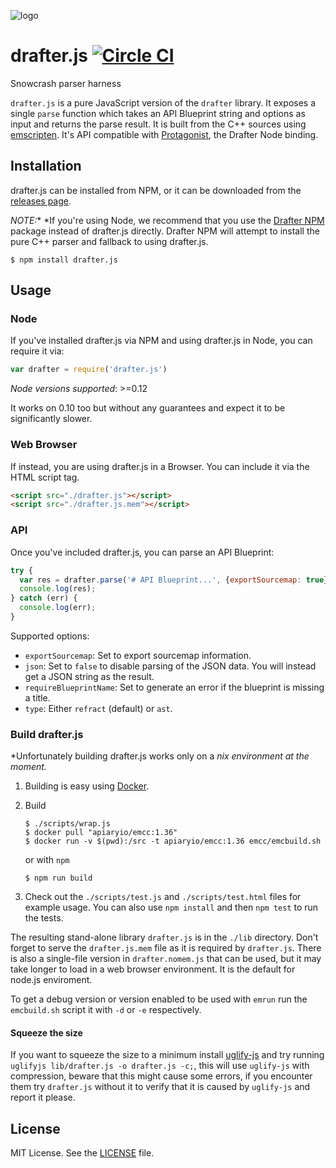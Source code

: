 ![logo](https://raw.github.com/apiaryio/api-blueprint/master/assets/logo_apiblueprint.png)

# drafter.js [![Circle CI](https://circleci.com/gh/apiaryio/drafter.js/tree/master.svg?style=shield)](https://circleci.com/gh/apiaryio/drafter.js/tree/master)

Snowcrash parser harness

`drafter.js` is a pure JavaScript version of the `drafter` library. It exposes
a single `parse` function which takes an API Blueprint string and options as
input and returns the parse result. It is built from the C++ sources using
[emscripten](http://kripken.github.io/emscripten-site/). It's API compatible
with [Protagonist](https://github.com/apiaryio/protagonist), the Drafter Node
binding.

## Installation

drafter.js can be installed from NPM, or it can be downloaded from the [releases
page](https://github.com/apiaryio/drafter.js/releases).

*NOTE:** *If you're using Node, we recommend that you use the [Drafter
NPM](https://github.com/apiaryio/drafter-npm) package instead of drafter.js
directly. Drafter NPM will attempt to install the pure C++ parser and fallback
to using drafter.js.

```shell
$ npm install drafter.js
```

## Usage

### Node

If you've installed drafter.js via NPM and using drafter.js in Node, you can
require it via:

```javascript
var drafter = require('drafter.js')
```

*Node versions supported*: >=0.12

It works on 0.10 too but without any guarantees and expect it to be
significantly slower.

### Web Browser

If instead, you are using drafter.js in a Browser. You can include it via the
HTML script tag.

```html
<script src="./drafter.js"></script>
<script src="./drafter.js.mem"></script>
```

### API

Once you've included drafter.js, you can parse an API Blueprint:

```javascript
try {
  var res = drafter.parse('# API Blueprint...', {exportSourcemap: true});
  console.log(res);
} catch (err) {
  console.log(err);
}
```

Supported options:

- `exportSourcemap`: Set to export sourcemap information.
- `json`: Set to `false` to disable parsing of the JSON data. You will
  instead get a JSON string as the result.
- `requireBlueprintName`: Set to generate an error if the blueprint is
  missing a title.
- `type`: Either `refract` (default) or `ast`.

### Build drafter.js

*Unfortunately building drafter.js works only on a *nix environment at the
moment.*

1. Building is easy using [Docker](https://www.docker.com/).

2. Build

    ```shell
    $ ./scripts/wrap.js
    $ docker pull "apiaryio/emcc:1.36"
    $ docker run -v $(pwd):/src -t apiaryio/emcc:1.36 emcc/emcbuild.sh
    ```
    or with `npm`
    ```shell
    $ npm run build
    ```

3. Check out the `./scripts/test.js` and `./scripts/test.html` files for
   example usage. You can also use `npm install` and then `npm test` to run the
   tests.

The resulting stand-alone library `drafter.js` is in the `./lib` directory.
Don't forget to serve the `drafter.js.mem` file as it is required by
`drafter.js`. There is also a single-file version in `drafter.nomem.js` that
can be used, but it may take longer to load in a web browser
environment. It is the default for node.js enviroment.

To get a debug version or version enabled to be used with `emrun` run
the `emcbuild.sh` script it with `-d` or `-e` respectively.

#### Squeeze the size

If you want to squeeze the size to a minimum install
[uglify-js](https://github.com/mishoo/UglifyJS2) and try running
`uglifyjs lib/drafter.js -o drafter.js -c;`, this will use
`uglify-js` with compression, beware that this might cause some
errors, if you encounter them try `drafter.js` without it to verify
that it is caused by `uglify-js` and report it please.

## License
MIT License. See the [LICENSE](https://github.com/apiaryio/drafter.js/blob/master/LICENSE) file.
